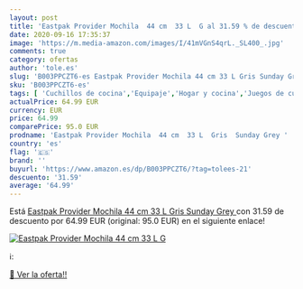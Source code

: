 ```yaml
---
layout: post
title: 'Eastpak Provider Mochila  44 cm  33 L  G al 31.59 % de descuento'
date: 2020-09-16 17:35:37
image: 'https://m.media-amazon.com/images/I/41mVGnS4qrL._SL400_.jpg'
comments: true
category: ofertas
author: 'tole.es'
slug: 'B003PPCZT6-es Eastpak Provider Mochila 44 cm 33 L Gris Sunday Grey'
sku: 'B003PPCZT6-es'
tags: [ 'Cuchillos de cocina','Equipaje','Hogar y cocina','Juegos de cuchillos de cocina','Mochilas','Mochilas tipo casual','Utensilios de cocina','mochila', ]
actualPrice: 64.99 EUR
currency: EUR
price: 64.99
comparePrice: 95.0 EUR
prodname: 'Eastpak Provider Mochila  44 cm  33 L  Gris  Sunday Grey '
country: 'es'
flag: '🇪🇸'
brand: ''
buyurl: 'https://www.amazon.es/dp/B003PPCZT6/?tag=tolees-21'
descuento: '31.59'
average: '64.99'
---
```


Está [Eastpak Provider Mochila  44 cm  33 L  Gris  Sunday Grey ](https://www.amazon.es/dp/B003PPCZT6/?tag=tolees-21) con 31.59 de descuento por 64.99 EUR (original: 95.0 EUR) en el siguiente enlace!

[![Eastpak Provider Mochila  44 cm  33 L  G](https://m.media-amazon.com/images/I/41mVGnS4qrL._SL400_.jpg)](https://www.amazon.es/dp/B003PPCZT6/?tag=tolees-21)

ℹ️:


[🛒 Ver la oferta!!](https://www.amazon.es/dp/B003PPCZT6/?tag=tolees-21)
